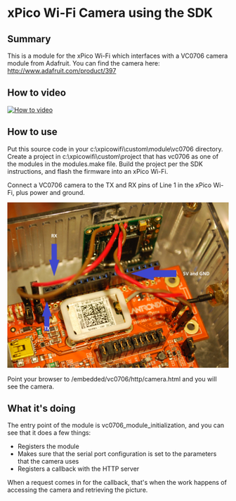 # xPico Wi-Fi Camera using the SDK

## Summary
This is a module for the xPico Wi-Fi which interfaces with a VC0706 camera module from Adafruit. You can find the camera here: http://www.adafruit.com/product/397

## How to video
[![How to video](http://img.youtube.com/vi/C9N1Tc12CFc/0.jpg)](http://www.youtube.com/watch?v=C9N1Tc12CFc)

## How to use
Put this source code in your c:\xpicowifi\custom\module\vc0706 directory. Create a project in c:\xpicowifi\custom\project that has vc0706 as one of the modules in the modules.make file. Build the project per the SDK instructions, and flash the firmware into an xPico Wi-Fi.

Connect a VC0706 camera to the TX and RX pins of Line 1 in the xPico Wi-Fi, plus power and ground. 

![Hardware](/CameraHardware.JPG?raw=true)

Point your browser to <xpico wifi ip address>/embedded/vc0706/http/camera.html and you will see the camera.

## What it's doing
The entry point of the module is vc0706_module_initialization, and you can see that it does a few things:

* Registers the module
* Makes sure that the serial port configuration is set to the parameters that the camera uses
* Registers a callback with the HTTP server

When a request comes in for the callback, that's when the work happens of accessing the camera and retrieving the picture.